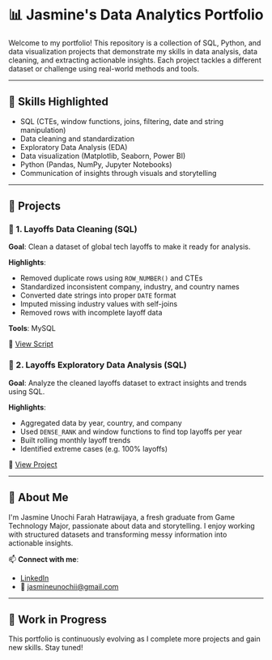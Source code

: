 # 📊 Jasmine's Data Analytics Portfolio

Welcome to my portfolio! This repository is a collection of SQL, Python, and data visualization projects that demonstrate my skills in data analysis, data cleaning, and extracting actionable insights. Each project tackles a different dataset or challenge using real-world methods and tools.

---

## 🧠 Skills Highlighted

- SQL (CTEs, window functions, joins, filtering, date and string manipulation)
- Data cleaning and standardization
- Exploratory Data Analysis (EDA)
- Data visualization (Matplotlib, Seaborn, Power BI)
- Python (Pandas, NumPy, Jupyter Notebooks)
- Communication of insights through visuals and storytelling

---

## 📁 Projects

### 🔹 1. Layoffs Data Cleaning (SQL)

**Goal**: Clean a dataset of global tech layoffs to make it ready for analysis.

**Highlights**:
- Removed duplicate rows using `ROW_NUMBER()` and CTEs
- Standardized inconsistent company, industry, and country names
- Converted date strings into proper `DATE` format
- Imputed missing industry values with self-joins
- Removed rows with incomplete layoff data

**Tools**: MySQL

📄 [View Script](./layoffs_data_cleaning.sql)

### 🔹 2. Layoffs Exploratory Data Analysis (SQL)
**Goal**: Analyze the cleaned layoffs dataset to extract insights and trends using SQL.

**Highlights**:
- Aggregated data by year, country, and company
- Used `DENSE_RANK` and window functions to find top layoffs per year
- Built rolling monthly layoff trends
- Identified extreme cases (e.g. 100% layoffs)

📄 [View Project](https://github.com/your-username/data-analytics-portfolio/blob/main/layoffs_eda.sql)

---

## 📌 About Me

I'm Jasmine Unochi Farah Hatrawijaya, a fresh graduate from Game Technology Major, passionate about data and storytelling. I enjoy working with structured datasets and transforming messy information into actionable insights.

📫 **Connect with me**:  
- [LinkedIn](https://www.linkedin.com/in/jasmine-unochi-4613a3169/)  
- 📧 jasmineunochii@gmail.com

---

## 🚧 Work in Progress

This portfolio is continuously evolving as I complete more projects and gain new skills. Stay tuned!

